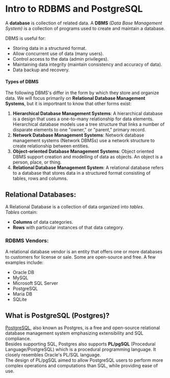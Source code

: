# Intro to RDBMS and PostgreSQL
A **database** is collection of related data.  A **DBMS** *(Data Base Management System)* is a collection of programs used to create and maintain a database.

DBMS is useful for:
* Storing data in a structured format.
* Allow concurrent use of data (many users).
* Control access to the data (admin privileges).
* Maintaining data integrity (maintain consistency and accuracy of data).
* Data backup and recovery.

#### Types of DBMS
The following DBMS's differ in the form by which they store and organize data.  We will focus primarily on **Relational Database Management Systems**, but it is importnant to know that other forms exist:

1. **Hierarchical Database Management Systems**: A hierarchical database is a design that uses a one-to-many relationship for data elements. Hierarchical database models use a tree structure that links a number of disparate elements to one "owner," or "parent," primary record.
2. **Network Database Management Systems**: Network database management systems (Network DBMSs) use a network structure to create relationship between entities. 
3. **Object-oriented Database Management Systems**: Object oriented DBMS support creation and modelling of data as objects. An object is a person, place, or thing. 
4. **Relational Database Management System**: A relational database refers to a database that stores data in a structured format consisting of tables, rows and columns.

## Relational Databases:
A Relational Database is a collection of data organized into *tables*.
<br>*Tables* contain:
* **Columns** of data categories.
* **Rows** with particular instances of that data category.

### RDBMS Vendors:
A relational database vendor is an entity that offers one or more databases to customers for license or sale.  Some are open-source and free. A few examples include:
* Oracle DB
* MySQL
* Microsoft SQL Server
* PostgreSQL
* Maria DB
* SQLite

## What is PostgreSQL (Postgres)?
[PostgreSQL](https://www.postgresql.org/), also known as Postgres, is a free and open-source relational database management system emphasizing extensibility and SQL compliance.
<br>
Besides supporting SQL, Postgres also supports **PL/pgSQL** (Procedural Language/PostgreSQL) which is a procedural programming language. It closely resembles Oracle's PL/SQL language.<br>
The design of PL/pgSQL aimed to allow PostgreSQL users to perform more complex operations and computations than SQL, while providing ease of use.


